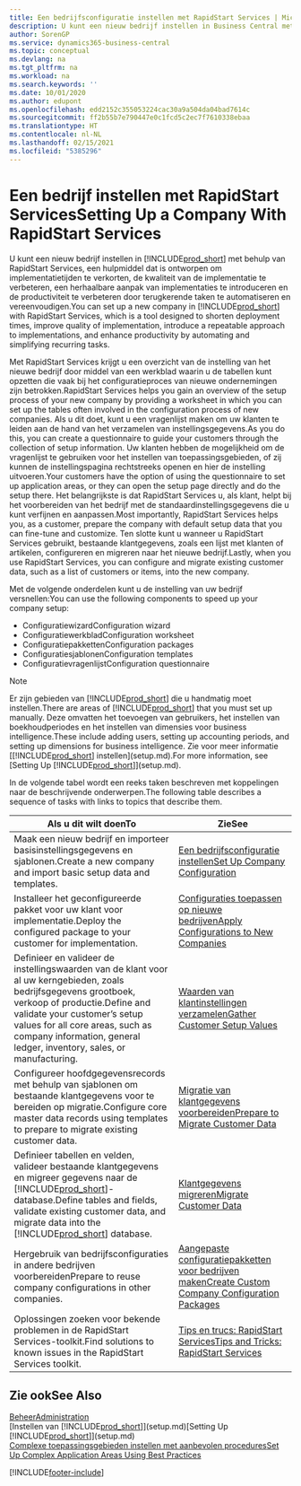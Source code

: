 ```yaml
---
title: Een bedrijfsconfiguratie instellen met RapidStart Services | Microsoft Docs
description: U kunt een nieuw bedrijf instellen in Business Central met behulp van RapidStart Services. Dit is een hulpmiddel dat is ontworpen om implementatietijden te verkorten, de kwaliteit van de implementatie te verbeteren, een herhaalbare aanpak van implementaties te introduceren en de productiviteit te verbeteren door terugkerende taken te automatiseren en vereenvoudigen.
author: SorenGP
ms.service: dynamics365-business-central
ms.topic: conceptual
ms.devlang: na
ms.tgt_pltfrm: na
ms.workload: na
ms.search.keywords: ''
ms.date: 10/01/2020
ms.author: edupont
ms.openlocfilehash: edd2152c355053224cac30a9a504da04bad7614c
ms.sourcegitcommit: ff2b55b7e790447e0c1fcd5c2ec7f7610338ebaa
ms.translationtype: HT
ms.contentlocale: nl-NL
ms.lasthandoff: 02/15/2021
ms.locfileid: "5385296"
---
```

# <a name="setting-up-a-company-with-rapidstart-services"></a><span data-ttu-id="91361-103">Een bedrijf instellen met RapidStart Services</span><span class="sxs-lookup"><span data-stu-id="91361-103">Setting Up a Company With RapidStart Services</span></span>
<span data-ttu-id="91361-104">U kunt een nieuw bedrijf instellen in [!INCLUDE[prod_short](includes/prod_short.md)] met behulp van RapidStart Services, een hulpmiddel dat is ontworpen om implementatietijden te verkorten, de kwaliteit van de implementatie te verbeteren, een herhaalbare aanpak van implementaties te introduceren en de productiviteit te verbeteren door terugkerende taken te automatiseren en vereenvoudigen.</span><span class="sxs-lookup"><span data-stu-id="91361-104">You can set up a new company in [!INCLUDE[prod_short](includes/prod_short.md)] with RapidStart Services, which is a tool designed to shorten deployment times, improve quality of implementation, introduce a repeatable approach to implementations, and enhance productivity by automating and simplifying recurring tasks.</span></span>  

<span data-ttu-id="91361-105">Met RapidStart Services krijgt u een overzicht van de instelling van het nieuwe bedrijf door middel van een werkblad waarin u de tabellen kunt opzetten die vaak bij het configuratieproces van nieuwe ondernemingen zijn betrokken.</span><span class="sxs-lookup"><span data-stu-id="91361-105">RapidStart Services helps you gain an overview of the setup process of your new company by providing a worksheet in which you can set up the tables often involved in the configuration process of new companies.</span></span> <span data-ttu-id="91361-106">Als u dit doet, kunt u een vragenlijst maken om uw klanten te leiden aan de hand van het verzamelen van instellingsgegevens.</span><span class="sxs-lookup"><span data-stu-id="91361-106">As you do this, you can create a questionnaire to guide your customers through the collection of setup information.</span></span> <span data-ttu-id="91361-107">Uw klanten hebben de mogelijkheid om de vragenlijst te gebruiken voor het instellen van toepassingsgebieden, of zij kunnen de instellingspagina rechtstreeks openen en hier de instelling uitvoeren.</span><span class="sxs-lookup"><span data-stu-id="91361-107">Your customers have the option of using the questionnaire to set up application areas, or they can open the setup page directly and do the setup there.</span></span> <span data-ttu-id="91361-108">Het belangrijkste is dat RapidStart Services u, als klant, helpt bij het voorbereiden van het bedrijf met de standaardinstellingsgegevens die u kunt verfijnen en aanpassen.</span><span class="sxs-lookup"><span data-stu-id="91361-108">Most importantly, RapidStart Services helps you, as a customer, prepare the company with default setup data that you can fine-tune and customize.</span></span> <span data-ttu-id="91361-109">Ten slotte kunt u wanneer u RapidStart Services gebruikt, bestaande klantgegevens, zoals een lijst met klanten of artikelen, configureren en migreren naar het nieuwe bedrijf.</span><span class="sxs-lookup"><span data-stu-id="91361-109">Lastly, when you use RapidStart Services, you can configure and migrate existing customer data, such as a list of customers or items, into the new company.</span></span>

<span data-ttu-id="91361-110">Met de volgende onderdelen kunt u de instelling van uw bedrijf versnellen:</span><span class="sxs-lookup"><span data-stu-id="91361-110">You can use the following components to speed up your company setup:</span></span>  

-   <span data-ttu-id="91361-111">Configuratiewizard</span><span class="sxs-lookup"><span data-stu-id="91361-111">Configuration wizard</span></span>  
-   <span data-ttu-id="91361-112">Configuratiewerkblad</span><span class="sxs-lookup"><span data-stu-id="91361-112">Configuration worksheet</span></span>  
-   <span data-ttu-id="91361-113">Configuratiepakketten</span><span class="sxs-lookup"><span data-stu-id="91361-113">Configuration packages</span></span>  
-   <span data-ttu-id="91361-114">Configuratiesjablonen</span><span class="sxs-lookup"><span data-stu-id="91361-114">Configuration templates</span></span>  
-   <span data-ttu-id="91361-115">Configuratievragenlijst</span><span class="sxs-lookup"><span data-stu-id="91361-115">Configuration questionnaire</span></span>  

> [!Note]  
>  <span data-ttu-id="91361-116">Er zijn gebieden van [!INCLUDE[prod_short](includes/prod_short.md)] die u handmatig moet instellen.</span><span class="sxs-lookup"><span data-stu-id="91361-116">There are areas of [!INCLUDE[prod_short](includes/prod_short.md)] that you must set up manually.</span></span> <span data-ttu-id="91361-117">Deze omvatten het toevoegen van gebruikers, het instellen van boekhoudperiodes en het instellen van dimensies voor business intelligence.</span><span class="sxs-lookup"><span data-stu-id="91361-117">These include adding users, setting up accounting periods, and setting up dimensions for business intelligence.</span></span> <span data-ttu-id="91361-118">Zie voor meer informatie [[!INCLUDE[prod_short](includes/prod_short.md)] instellen](setup.md).</span><span class="sxs-lookup"><span data-stu-id="91361-118">For more information, see [Setting Up [!INCLUDE[prod_short](includes/prod_short.md)]](setup.md).</span></span>

 <span data-ttu-id="91361-119">In de volgende tabel wordt een reeks taken beschreven met koppelingen naar de beschrijvende onderwerpen.</span><span class="sxs-lookup"><span data-stu-id="91361-119">The following table describes a sequence of tasks with links to topics that describe them.</span></span>

|<span data-ttu-id="91361-120">**Als u dit wilt doen**</span><span class="sxs-lookup"><span data-stu-id="91361-120">**To**</span></span>|<span data-ttu-id="91361-121">**Zie**</span><span class="sxs-lookup"><span data-stu-id="91361-121">**See**</span></span>|  
|------------|-------------|  
|<span data-ttu-id="91361-122">Maak een nieuw bedrijf en importeer basisinstellingsgegevens en sjablonen.</span><span class="sxs-lookup"><span data-stu-id="91361-122">Create a new company and import basic setup data and templates.</span></span>|[<span data-ttu-id="91361-123">Een bedrijfsconfiguratie instellen</span><span class="sxs-lookup"><span data-stu-id="91361-123">Set Up Company Configuration</span></span>](admin-set-up-company-configuration.md)|  
|<span data-ttu-id="91361-124">Installeer het geconfigureerde pakket voor uw klant voor implementatie.</span><span class="sxs-lookup"><span data-stu-id="91361-124">Deploy the configured package to your customer for implementation.</span></span>|[<span data-ttu-id="91361-125">Configuraties toepassen op nieuwe bedrijven</span><span class="sxs-lookup"><span data-stu-id="91361-125">Apply Configurations to New Companies</span></span>](admin-apply-configuration-to-new-companies.md)|
|<span data-ttu-id="91361-126">Definieer en valideer de instellingswaarden van de klant voor al uw kerngebieden, zoals bedrijfsgegevens grootboek, verkoop of productie.</span><span class="sxs-lookup"><span data-stu-id="91361-126">Define and validate your customer’s setup values for all core areas, such as company information, general ledger, inventory, sales, or manufacturing.</span></span>|[<span data-ttu-id="91361-127">Waarden van klantinstellingen verzamelen</span><span class="sxs-lookup"><span data-stu-id="91361-127">Gather Customer Setup Values</span></span>](admin-gather-customer-setup-values.md)|  
|<span data-ttu-id="91361-128">Configureer hoofdgegevensrecords met behulp van sjablonen om bestaande klantgegevens voor te bereiden op migratie.</span><span class="sxs-lookup"><span data-stu-id="91361-128">Configure core master data records using templates to prepare to migrate existing customer data.</span></span>|[<span data-ttu-id="91361-129">Migratie van klantgegevens voorbereiden</span><span class="sxs-lookup"><span data-stu-id="91361-129">Prepare to Migrate Customer Data</span></span>](admin-use-templates-to-prepare-customer-data-for-migration.md)|  
|<span data-ttu-id="91361-130">Definieer tabellen en velden, valideer bestaande klantgegevens en migreer gegevens naar de [!INCLUDE[prod_short](includes/prod_short.md)]-database.</span><span class="sxs-lookup"><span data-stu-id="91361-130">Define tables and fields, validate existing customer data, and migrate data into the [!INCLUDE[prod_short](includes/prod_short.md)] database.</span></span>|[<span data-ttu-id="91361-131">Klantgegevens migreren</span><span class="sxs-lookup"><span data-stu-id="91361-131">Migrate Customer Data</span></span>](admin-migrate-customer-data.md)|
|<span data-ttu-id="91361-132">Hergebruik van bedrijfsconfiguraties in andere bedrijven voorbereiden</span><span class="sxs-lookup"><span data-stu-id="91361-132">Prepare to reuse company configurations in other companies.</span></span>|[<span data-ttu-id="91361-133">Aangepaste configuratiepakketten voor bedrijven maken</span><span class="sxs-lookup"><span data-stu-id="91361-133">Create Custom Company Configuration Packages</span></span>](admin-how-to-create-custom-company-configuration-packages.md)|
|<span data-ttu-id="91361-134">Oplossingen zoeken voor bekende problemen in de RapidStart Services-toolkit.</span><span class="sxs-lookup"><span data-stu-id="91361-134">Find solutions to known issues in the RapidStart Services toolkit.</span></span>|[<span data-ttu-id="91361-135">Tips en trucs: RapidStart Services</span><span class="sxs-lookup"><span data-stu-id="91361-135">Tips and Tricks: RapidStart Services</span></span>](admin-tips-and-tricks-rapidstart-services.md)|  

## <a name="see-also"></a><span data-ttu-id="91361-136">Zie ook</span><span class="sxs-lookup"><span data-stu-id="91361-136">See Also</span></span>  
[<span data-ttu-id="91361-137">Beheer</span><span class="sxs-lookup"><span data-stu-id="91361-137">Administration</span></span>](admin-setup-and-administration.md)  
<span data-ttu-id="91361-138">[Instellen van [!INCLUDE[prod_short](includes/prod_short.md)]](setup.md)</span><span class="sxs-lookup"><span data-stu-id="91361-138">[Setting Up [!INCLUDE[prod_short](includes/prod_short.md)]](setup.md)</span></span>  
[<span data-ttu-id="91361-139">Complexe toepassingsgebieden instellen met aanbevolen procedures</span><span class="sxs-lookup"><span data-stu-id="91361-139">Set Up Complex Application Areas Using Best Practices</span></span>](set-up-complex-application-areas-using-best-practices.md)   


[!INCLUDE[footer-include](includes/footer-banner.md)]